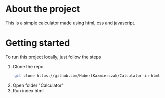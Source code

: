 # About the project
This is a simple calculator made using html, css and javascript.
# Getting started
To run this project locally, just follow the steps
1. Clone the repo 
```sh
    git clone https://github.com/HubertKazmierczak/Calculator-in-html
```
2. Open folder "Calculator"
3. Run index.html
